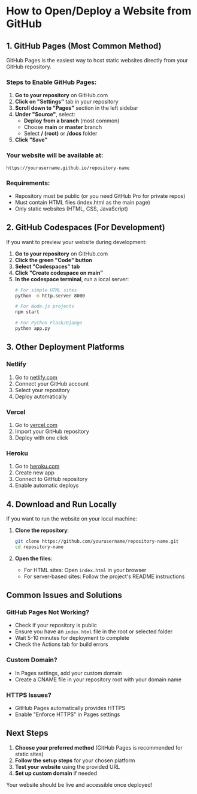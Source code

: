 # How to Open/Deploy a Website from GitHub

## 1. GitHub Pages (Most Common Method)

GitHub Pages is the easiest way to host static websites directly from your GitHub repository.

### Steps to Enable GitHub Pages:

1. **Go to your repository** on GitHub.com
2. **Click on "Settings"** tab in your repository
3. **Scroll down to "Pages"** section in the left sidebar
4. **Under "Source"**, select:
   - **Deploy from a branch** (most common)
   - Choose **main** or **master** branch
   - Select **/ (root)** or **/docs** folder
5. **Click "Save"**

### Your website will be available at:
```
https://yourusername.github.io/repository-name
```

### Requirements:
- Repository must be public (or you need GitHub Pro for private repos)
- Must contain HTML files (index.html as the main page)
- Only static websites (HTML, CSS, JavaScript)

## 2. GitHub Codespaces (For Development)

If you want to preview your website during development:

1. **Go to your repository** on GitHub.com
2. **Click the green "Code" button**
3. **Select "Codespaces" tab**
4. **Click "Create codespace on main"**
5. **In the codespace terminal**, run a local server:
   ```bash
   # For simple HTML sites
   python -m http.server 8000
   
   # For Node.js projects
   npm start
   
   # For Python Flask/Django
   python app.py
   ```

## 3. Other Deployment Platforms

### Netlify
1. Go to [netlify.com](https://netlify.com)
2. Connect your GitHub account
3. Select your repository
4. Deploy automatically

### Vercel
1. Go to [vercel.com](https://vercel.com)
2. Import your GitHub repository
3. Deploy with one click

### Heroku
1. Go to [heroku.com](https://heroku.com)
2. Create new app
3. Connect to GitHub repository
4. Enable automatic deploys

## 4. Download and Run Locally

If you want to run the website on your local machine:

1. **Clone the repository**:
   ```bash
   git clone https://github.com/yourusername/repository-name.git
   cd repository-name
   ```

2. **Open the files**:
   - For HTML sites: Open `index.html` in your browser
   - For server-based sites: Follow the project's README instructions

## Common Issues and Solutions

### GitHub Pages Not Working?
- Check if your repository is public
- Ensure you have an `index.html` file in the root or selected folder
- Wait 5-10 minutes for deployment to complete
- Check the Actions tab for build errors

### Custom Domain?
- In Pages settings, add your custom domain
- Create a CNAME file in your repository root with your domain name

### HTTPS Issues?
- GitHub Pages automatically provides HTTPS
- Enable "Enforce HTTPS" in Pages settings

## Next Steps

1. **Choose your preferred method** (GitHub Pages is recommended for static sites)
2. **Follow the setup steps** for your chosen platform
3. **Test your website** using the provided URL
4. **Set up custom domain** if needed

Your website should be live and accessible once deployed!
